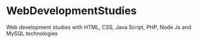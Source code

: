 # WebDevelopmentStudies
Web development studies with HTML, CSS, Java Script, PHP, Node Js and MySQL technologies
